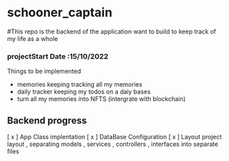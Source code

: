 # schooner_captain
#This repo is the backend of the application  want to build to keep track of my life as a whole

### projectStart Date :15/10/2022


Things to be implemented 
- memories keeping tracking all my memories
- daily tracker keeping my todos on a daiy bases
- turn all my memories into NFTS (intergrate with blockchain)

## Backend progress 
[ x ] App Class implentation
[ x  ] DataBase Configuration
[ x  ] Layout project layout , separating models , services , controllers , interfaces into separate files


